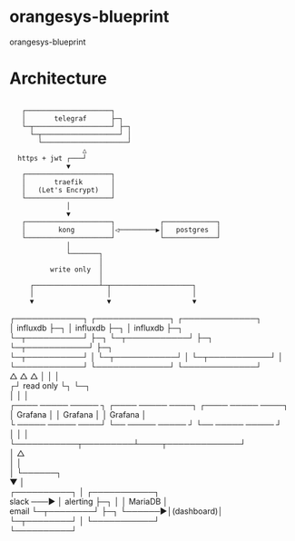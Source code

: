 # orangesys-blueprint
orangesys-blueprint

# Architecture

>```
       ┌─────────────────────┐                                        
       │       telegraf      ├─┐                                      
       └─┬───────────────────┘ ├─┐                                    
         └─┬───────────────────┘ │                                    
           └─────────────────────┘                                    
                      △                                               
      https + jwt ┌───┘                                               
                  ▼                                                   
       ┌─────────────────────┐                                        
       │       traefik       │                                        
       │   (Let's Encrypt)   │                                        
       └─────────────────────┘                                        
                  │                                                   
                  ▼                                                   
       ┌─────────────────────┐           ┌─────────────┐                             
       │        kong         │◁─────────▶│   postgres  │               
       └─────────────────────┘           └─────────────┘          
                  │                               
                  └───────┐                      
                          │                     
              write only  │                     
                          │                     
         ┌────────────────┴─┬────────────────────┐                    
         │                  │                    │                    
         ▼                  ▼                    ▼                    
  ┌────────────┐     ┌─────────────┐      ┌─────────────┐             
  │  influxdb  ├─┐   │   influxdb  ├─┐    │   influxdb  ├─┐           
  └─┬──────────┘ ├─┐ └─┬───────────┘ ├─┐  └─┬───────────┘ ├─┐         
    └─┬──────────┘ │   └─┬───────────┘ │    └─┬───────────┘ │         
      └────────────┘     └─────────────┘      └─────────────┘         
             △                  △                    △
             │                  │                    │                
            ┌┘  read only       └┐                   └─┐                   
            │                    │                     │                                    
   ┌──── ───── ───── ┐    ┌──── ───── ────┐  ┌──── ───── ────┐                          
   │     Grafana     │    │    Grafana    │  │    Grafana    │                         
   └ ───── ───── ────┘    └── ───── ───── ┘  └── ───── ───── ┘                         
            │                     │                  │                
            └───────────┬─────────┴────┬─────────────┘                
                        │              △                                        
                        │              │                                        
                        │              └──────┐                      
                        ▼                     │                                                       
                   ┌──────────┐               │       ┌───────────┐             
        slack ───▶ │ alerting ├─┐             │       │  MariaDB  │             
        email      └─┬────────┘ ├─┐           └──────▶│(dashboard)│             
                     └─┬────────┘ │                   └───────────┘             
                       └──────────┘                                             
>```

